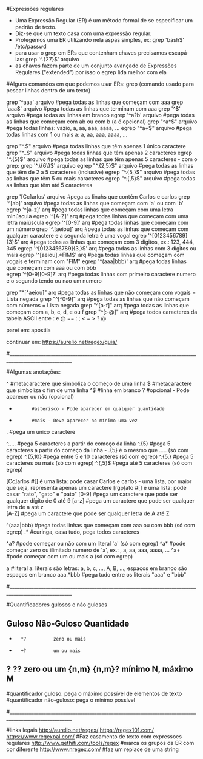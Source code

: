 #Expressões regulares

- Uma Expressão Regular (ER) é um método formal de se especificar um padrão de texto.
- Diz-se que um texto casa com uma expressão regular.
- Protegemos uma ER utilizando nela aspas simples, ex: grep 'bash$' /etc/passwd
- para usar o grep em ERs que contenham chaves precisamos escapá-las: grep '^.\{27\}$' arquivo
- as chaves fazem parte de um conjunto avançado de Expressões Regulares ("extended") por isso o egrep lida melhor com ela


#Alguns comandos em que podemos usar ERs: grep (comando usado para pescar linhas dentro de um texto)

grep '^aaa' arquivo			#pega todas as linhas que começam com aaa
grep 'aaa$' arquivo			#pega todas as linhas que terminam com aaa
grep '^$'	arquivo			#pega todas as linhas em branco
egrep '^a?b' arquivo		#pega todas as linhas que começam com ab ou com b (a é opcional)
grep "^a*$" arquivo			#pega todas linhas: vazio, a, aa, aaa, aaaa, ...
egrep "^a+$" arquivo		#pega todas linhas com 1 ou mais a: a, aa, aaa, aaaa, ...

grep "^.$" arquivo			#pega todas linhas que têm apenas 1 único caractere
grep "^..$" arquivo			#pega todas linhas que têm apenas 2 caracteres
egrep "^.{5}$" arquivo		#pega todas as linhas que têm apenas 5 caracteres - com o grep: grep '^.\{6\}$' arquivo	
egrep "^.{2,5}$" arquivo	#pega todas as linhas que têm de 2 a 5 caracteres (inclusive)
egrep "^.{5,}$" arquivo		#pega todas as linhas que têm 5 ou mais caracteres
egrep "^.{,5}$" arquivo		#pega todas as linhas que têm até 5 caracteres

grep '[Cc]arlos' arquivo		#pega as linahs que contém Carlos e carlos
grep '^[ab]' arquivo			#pega todas as linhas que começam com 'a' ou com 'b'
egrep '^[a-z]' arq				#pega todas linhas que começam com uma letra minúscula
egrep '^[A-Z]' arq				#pega todas linhas que começam com uma letra maiúscula
egrep '^[0-9]' arq				#pega todas linhas que começam com um número
grep '^.[aeiou]' arq			#pega todas as linhas que começam com qualquer caractere e a segunda letra é uma vogal
egrep '^[0123456789]{3}$' arq	#pega todas as linhas que começam com 3 dígitos, ex.: 123, 444, 345 
egrep '^[0123456789]{3,}$' arq	#pega todas as linhas com 3 dígitos ou mais
egrep '^[aeiou].*FIM$' arq		#pega todas linhas que começam com vogais e terminam com "FIM"
egrep '^(aaa|bbb)' arq			#pega todas linhas que começam com aaa ou com bbb 		
egrep '^[0-9][0-9]?' arq		#pega todas linhas com primeiro caractere numero e o segundo tendo ou nao um numero

grep "^[^aeiou]" arq			#pega todas as linhas que não começam com vogais = Lista negada
grep "^[^0-9]" arq				#pega todas as linhas que não começam com números = Lista negada
grep "^[a-f]" arq				#pega todas as linhas que começam com a, b, c, d, e ou f
grep "^[:-@]" arq				#pega todos caracteres da tabela ASCII entre : e @ == : ; < = > ? @


parei em: apostila


continuar em:  https://aurelio.net/regex/guia/



#________________________________________________________________________________________________________

#Algumas anotações: 

^			#metacaractere que simboliza o começo de uma linha
$ 			#metacaractere que simboliza o fim de uma linha
^$			#linha em branco
? 			#opcional - Pode aparecer ou não (opcional)
* 			#asterisco - Pode aparecer em qualquer quantidade
+ 			#mais - Deve aparecer no mínimo uma vez
.			#pega um unico caractere

^.....		#pega 5 caracteres a partir do começo da linha
^.{5}		#pega 5 caracteres a partir do começo da linha - .{5} é o mesmo que ..... (só com egrep)
^.{5,10}	#pega entre 5 e 10 caracteres (só com egrep)
^.{5,}		#pega 5 caracteres ou mais (só com egrep)
^.{,5}$		#pega até 5 caracteres (só com egrep)

[Cc]arlos	#[] é uma lista: pode casar Carlos e carlos - uma lista, por maior que seja, representa apenas um caractere
[rgp]ato 	#[] é uma lista: pode casar "rato", "gato" e "pato"
[0-9]		#pega um caractere que pode ser qualquer dígito de 0 até 9
[a-z]		#pega um caractere que pode ser qualquer letra de a até z		
[A-Z]		#pega um caractere que pode ser qualquer letra de A até Z

^(aaa|bbb)	#pega todas linhas que começam com aaa ou com bbb (só com egrep)
.*			#curinga, casa tudo, pega todos caracteres

^a?			#pode começar ou não com um literal 'a' (só com egrep)
^a*			#pode começar zero ou ilimitado numero de 'a', ex.: , a, aa, aaa, aaaa, ...
^a+			#pode começar com um ou mais a (só com egrep)

a			#literal a: literais são letras: a, b, c, ..., A, B, ..., espaços em branco são espaços em branco
aaa.*bbb	#pega tudo entre os literais "aaa" e "bbb"



#________________________________________________________________________________________________________


#Quantificadores gulosos e não gulosos

Guloso	Não-Guloso	Quantidade
---------------------------------------
*		*?			zero ou mais
+		+?			um ou mais
?		??			zero ou um
{n,m}	{n,m}?		mínimo N, máximo M
---------------------------------------	

#quantificador guloso: pega o máximo possível de elementos de texto 
#quantificador não-guloso: pega o mínimo possível

	
#________________________________________________________________________________________________________
	
#links legais
http://aurelio.net/regex/
https://regex101.com/
https://www.regexpal.com/  #Faz casamento de texto com expressoes regulares
http://www.gethifi.com/tools/regex	#marca os grupos da ER com cor diferente
http://www.nregex.com/	#faz um replace de uma string

